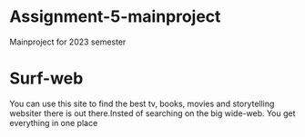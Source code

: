 # Assignment-5-mainproject
Mainproject for 2023 semester
# Surf-web

You can use this site to find the best tv, books, movies and storytelling websiter there is out there.Insted of searching on the big wide-web. You get everything in one place
